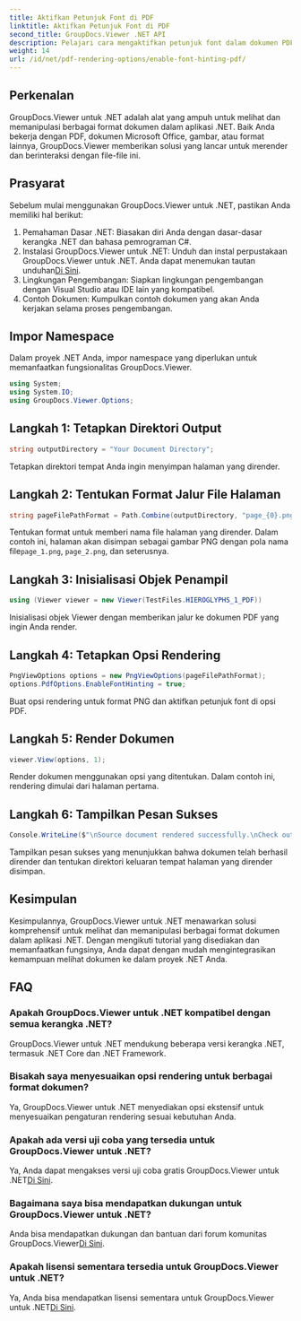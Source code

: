 ```yaml
---
title: Aktifkan Petunjuk Font di PDF
linktitle: Aktifkan Petunjuk Font di PDF
second_title: GroupDocs.Viewer .NET API
description: Pelajari cara mengaktifkan petunjuk font dalam dokumen PDF menggunakan GroupDocs.Viewer untuk .NET. Ikuti tutorial langkah demi langkah kami untuk integrasi yang lancar.
weight: 14
url: /id/net/pdf-rendering-options/enable-font-hinting-pdf/
---
```

## Perkenalan
GroupDocs.Viewer untuk .NET adalah alat yang ampuh untuk melihat dan memanipulasi berbagai format dokumen dalam aplikasi .NET. Baik Anda bekerja dengan PDF, dokumen Microsoft Office, gambar, atau format lainnya, GroupDocs.Viewer memberikan solusi yang lancar untuk merender dan berinteraksi dengan file-file ini.
## Prasyarat
Sebelum mulai menggunakan GroupDocs.Viewer untuk .NET, pastikan Anda memiliki hal berikut:
1. Pemahaman Dasar .NET: Biasakan diri Anda dengan dasar-dasar kerangka .NET dan bahasa pemrograman C#.
2.  Instalasi GroupDocs.Viewer untuk .NET: Unduh dan instal perpustakaan GroupDocs.Viewer untuk .NET. Anda dapat menemukan tautan unduhan[Di Sini](https://releases.groupdocs.com/viewer/net/).
3. Lingkungan Pengembangan: Siapkan lingkungan pengembangan dengan Visual Studio atau IDE lain yang kompatibel.
4. Contoh Dokumen: Kumpulkan contoh dokumen yang akan Anda kerjakan selama proses pengembangan.

## Impor Namespace
Dalam proyek .NET Anda, impor namespace yang diperlukan untuk memanfaatkan fungsionalitas GroupDocs.Viewer.

```csharp
using System;
using System.IO;
using GroupDocs.Viewer.Options;
```
## Langkah 1: Tetapkan Direktori Output
```csharp
string outputDirectory = "Your Document Directory";
```
Tetapkan direktori tempat Anda ingin menyimpan halaman yang dirender.
## Langkah 2: Tentukan Format Jalur File Halaman
```csharp
string pageFilePathFormat = Path.Combine(outputDirectory, "page_{0}.png");
```
 Tentukan format untuk memberi nama file halaman yang dirender. Dalam contoh ini, halaman akan disimpan sebagai gambar PNG dengan pola nama file`page_1.png`, `page_2.png`, dan seterusnya.
## Langkah 3: Inisialisasi Objek Penampil
```csharp
using (Viewer viewer = new Viewer(TestFiles.HIEROGLYPHS_1_PDF))
```
Inisialisasi objek Viewer dengan memberikan jalur ke dokumen PDF yang ingin Anda render.
## Langkah 4: Tetapkan Opsi Rendering
```csharp
PngViewOptions options = new PngViewOptions(pageFilePathFormat);
options.PdfOptions.EnableFontHinting = true;
```
Buat opsi rendering untuk format PNG dan aktifkan petunjuk font di opsi PDF.
## Langkah 5: Render Dokumen
```csharp
viewer.View(options, 1);
```
Render dokumen menggunakan opsi yang ditentukan. Dalam contoh ini, rendering dimulai dari halaman pertama.
## Langkah 6: Tampilkan Pesan Sukses
```csharp
Console.WriteLine($"\nSource document rendered successfully.\nCheck output in {outputDirectory}.");
```
Tampilkan pesan sukses yang menunjukkan bahwa dokumen telah berhasil dirender dan tentukan direktori keluaran tempat halaman yang dirender disimpan.

## Kesimpulan
Kesimpulannya, GroupDocs.Viewer untuk .NET menawarkan solusi komprehensif untuk melihat dan memanipulasi berbagai format dokumen dalam aplikasi .NET. Dengan mengikuti tutorial yang disediakan dan memanfaatkan fungsinya, Anda dapat dengan mudah mengintegrasikan kemampuan melihat dokumen ke dalam proyek .NET Anda.
## FAQ
### Apakah GroupDocs.Viewer untuk .NET kompatibel dengan semua kerangka .NET?
GroupDocs.Viewer untuk .NET mendukung beberapa versi kerangka .NET, termasuk .NET Core dan .NET Framework.
### Bisakah saya menyesuaikan opsi rendering untuk berbagai format dokumen?
Ya, GroupDocs.Viewer untuk .NET menyediakan opsi ekstensif untuk menyesuaikan pengaturan rendering sesuai kebutuhan Anda.
### Apakah ada versi uji coba yang tersedia untuk GroupDocs.Viewer untuk .NET?
 Ya, Anda dapat mengakses versi uji coba gratis GroupDocs.Viewer untuk .NET[Di Sini](https://releases.groupdocs.com/).
### Bagaimana saya bisa mendapatkan dukungan untuk GroupDocs.Viewer untuk .NET?
 Anda bisa mendapatkan dukungan dan bantuan dari forum komunitas GroupDocs.Viewer[Di Sini](https://forum.groupdocs.com/c/viewer/9).
### Apakah lisensi sementara tersedia untuk GroupDocs.Viewer untuk .NET?
 Ya, Anda bisa mendapatkan lisensi sementara untuk GroupDocs.Viewer untuk .NET[Di Sini](https://purchase.groupdocs.com/temporary-license/).